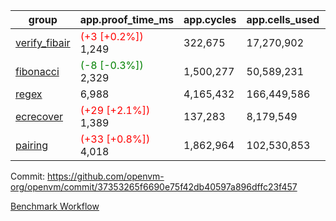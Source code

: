 | group | app.proof_time_ms | app.cycles | app.cells_used | leaf.proof_time_ms | leaf.cycles | leaf.cells_used |
| -- | -- | -- | -- | -- | -- | -- |
| [verify_fibair](https://github.com/openvm-org/openvm/blob/benchmark-results/benchmarks-pr/1829/verify_fibair-37353265f6690e75f42db40597a896dffc23f457.md) |<span style='color: red'>(+3 [+0.2%])</span> 1,249 |  322,675 |  17,270,902 |- | - | - |
| [fibonacci](https://github.com/openvm-org/openvm/blob/benchmark-results/benchmarks-pr/1829/fibonacci-37353265f6690e75f42db40597a896dffc23f457.md) |<span style='color: green'>(-8 [-0.3%])</span> 2,329 |  1,500,277 |  50,589,231 |- | - | - |
| [regex](https://github.com/openvm-org/openvm/blob/benchmark-results/benchmarks-pr/1829/regex-37353265f6690e75f42db40597a896dffc23f457.md) | 6,988 |  4,165,432 |  166,449,586 |- | - | - |
| [ecrecover](https://github.com/openvm-org/openvm/blob/benchmark-results/benchmarks-pr/1829/ecrecover-37353265f6690e75f42db40597a896dffc23f457.md) |<span style='color: red'>(+29 [+2.1%])</span> 1,389 |  137,283 |  8,179,549 |- | - | - |
| [pairing](https://github.com/openvm-org/openvm/blob/benchmark-results/benchmarks-pr/1829/pairing-37353265f6690e75f42db40597a896dffc23f457.md) |<span style='color: red'>(+33 [+0.8%])</span> 4,018 |  1,862,964 |  102,530,853 |- | - | - |


Commit: https://github.com/openvm-org/openvm/commit/37353265f6690e75f42db40597a896dffc23f457

[Benchmark Workflow](https://github.com/openvm-org/openvm/actions/runs/16226724101)
